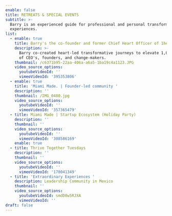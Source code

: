 ```yaml
---
enable: false
title: RETREATS & SPECIAL EVENTS
subtitle: >-
  Barry is an experienced guide for professional and personal transformative
  experiences.
list:
  - enable: true
    title: Barry's the co-founder and former Chief Heart Officer of 1heart ❤️
    description: >-
      Barry co-created heart-led transformative journeys to elevate 1,000+ lives
      of CEO's, founders, and change-makers.
    thumbnail: /c6371b95-22aa-406a-a6a5-1ba19c4a1123.JPG
    video_source_options:
      youtubeVideoId: ''
      vimeoVideoId: '395353806'
  - enable: true
    title: 'Miami Made. | Founder-led community '
    description: ''
    thumbnail: /IMG_0480.jpg
    video_source_options:
      youtubeVideoId: ''
      vimeoVideoId: '357365479'
  - title: Miami Made | Startup Ecosystem (Holiday Party)
    description: ''
    thumbnail: ''
    video_source_options:
      youtubeVideoId: ''
      vimeoVideoId: '308586169'
    enable: true
  - title: Thrive Together Tuesdays
    description: ''
    thumbnail: ''
    video_source_options:
      youtubeVideoId: ''
      vimeoVideoId: '178041349'
  - title: 'Extraordinary Experiences '
    description: Leadership Community in Mexico
    thumbnail: ''
    video_source_options:
      youtubeVideoId: smdD0w5RJXA
      vimeoVideoId: ''
draft: false
---
```

